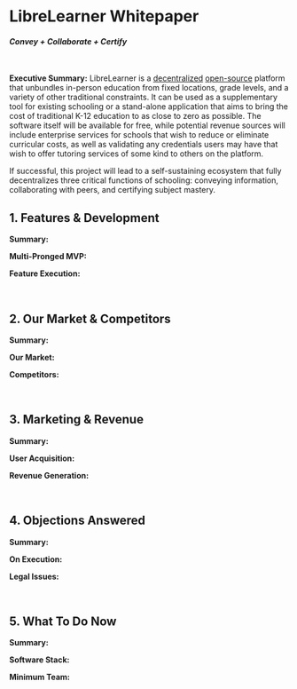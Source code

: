 # LibreLearner Whitepaper
#### *Convey + Collaborate + Certify*

&nbsp;

**Executive Summary:** LibreLearner is a [decentralized](https://en.wikipedia.org/wiki/Peer-to-peer) [open-source](https://en.wikipedia.org/wiki/Free_and_open-source_software) platform that unbundles in-person education from fixed locations, grade levels, and a variety of other traditional constraints. It can be used as a supplementary tool for existing schooling or a stand-alone application that aims to bring the cost of traditional K-12 education to as close to zero as possible. The software itself will be available for free, while potential revenue sources will include enterprise services for schools that wish to reduce or eliminate curricular costs, as well as validating any credentials users may have that wish to offer tutoring services of some kind to others on the platform.

If successful, this project will lead to a self-sustaining ecosystem that fully decentralizes three critical functions of schooling: conveying information, collaborating with peers, and certifying subject mastery.

## 1. Features & Development

**Summary:** 

**Multi-Pronged MVP:**

**Feature Execution:**

&nbsp;

## 2. Our Market & Competitors

**Summary:**

**Our Market:**

**Competitors:**

&nbsp;

## 3. Marketing & Revenue

**Summary:**

**User Acquisition:**

**Revenue Generation:**

&nbsp;

## 4. Objections Answered

**Summary:**

**On Execution:**

**Legal Issues:**

&nbsp;

## 5. What To Do Now

**Summary:**

**Software Stack:**

**Minimum Team:**
